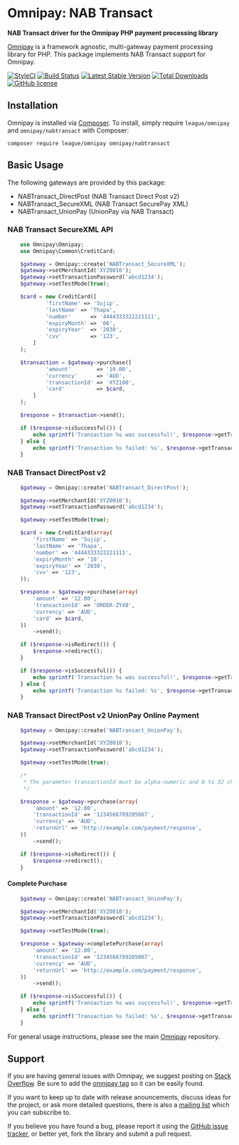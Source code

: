 # Omnipay: NAB Transact

**NAB Transact driver for the Omnipay PHP payment processing library**

[Omnipay](https://github.com/thephpleague/omnipay) is a framework agnostic, multi-gateway payment
processing library for PHP. This package implements NAB Transact support for Omnipay.

[![StyleCI](https://styleci.io/repos/74269379/shield?style=flat&branch=master)](https://styleci.io/repos/74269379)
[![Build Status](https://travis-ci.org/sudiptpa/omnipay-nabtransact.svg?branch=master&style=flat-square)](https://travis-ci.org/sudiptpa/omnipay-nabtransact)
[![Latest Stable Version](https://poser.pugx.org/sudiptpa/omnipay-nabtransact/v/stable?style=flat-square)](https://packagist.org/packages/sudiptpa/omnipay-nabtransact)
[![Total Downloads](https://poser.pugx.org/sudiptpa/omnipay-nabtransact/downloads?style=flat-square)](https://packagist.org/packages/sudiptpa/omnipay-nabtransact)
[![GitHub license](https://img.shields.io/badge/license-MIT-blue.svg?style=flat-square)](https://raw.githubusercontent.com/sudiptpa/omnipay-nabtransact/master/LICENSE)

## Installation

Omnipay is installed via [Composer](http://getcomposer.org/). To install, simply require `league/omnipay` and `omnipay/nabtransact` with Composer:

```
composer require league/omnipay omnipay/nabtransact
```

## Basic Usage

The following gateways are provided by this package:

* NABTransact_DirectPost (NAB Transact Direct Post v2)
* NABTransact_SecureXML (NAB Transact SecurePay XML)
* NABTransact_UnionPay (UnionPay via NAB Transact)

### NAB Transact SecureXML API

```php
    use Omnipay\Omnipay;
    use Omnipay\Common\CreditCard;

    $gateway = Omnipay::create('NABTransact_SecureXML');
    $gateway->setMerchantId('XYZ0010');
    $gateway->setTransactionPassword('abcd1234');
    $gateway->setTestMode(true);

    $card = new CreditCard([
            'firstName' => 'Sujip',
            'lastName' => 'Thapa',
            'number'      => '4444333322221111',
            'expiryMonth' => '06',
            'expiryYear'  => '2030',
            'cvv'         => '123',
        ]
    );

    $transaction = $gateway->purchase([
            'amount'        => '10.00',
            'currency'      => 'AUD',
            'transactionId' => 'XYZ100',
            'card'          => $card,
        ]
    );

    $response = $transaction->send();

    if ($response->isSuccessful()) {
        echo sprintf('Transaction %s was successful!', $response->getTransactionReference());
    } else {
        echo sprintf('Transaction %s failed: %s', $response->getTransactionReference(), $response->getMessage());
    }

```
### NAB Transact DirectPost v2

```php
    $gateway = Omnipay::create('NABTransact_DirectPost');

    $gateway->setMerchantId('XYZ0010');
    $gateway->setTransactionPassword('abcd1234');

    $gateway->setTestMode(true);

    $card = new CreditCard(array(
        'firstName' => 'Sujip',
        'lastName' => 'Thapa',
        'number' => '4444333322221111',
        'expiryMonth' => '10',
        'expiryYear' => '2030',
        'cvv' => '123',
    ));

    $response = $gateway->purchase(array(
        'amount' => '12.00',
        'transactionId' => 'ORDER-ZYX8',
        'currency' => 'AUD',
        'card' => $card,
    ))
        ->send();

    if ($response->isRedirect()) {
        $response->redirect();
    }

    if ($response->isSuccessful()) {
        echo sprintf('Transaction %s was successful!', $response->getTransactionReference());
    } else {
        echo sprintf('Transaction %s failed: %s', $response->getTransactionReference(), $response->getMessage());
    }

```

### NAB Transact DirectPost v2 UnionPay Online Payment

```php
    $gateway = Omnipay::create('NABTransact_UnionPay');

    $gateway->setMerchantId('XYZ0010');
    $gateway->setTransactionPassword('abcd1234');

    $gateway->setTestMode(true);

    /*
     * The parameter transactionId must be alpha-numeric and 8 to 32 characters in length
     */

    $response = $gateway->purchase(array(
        'amount' => '12.00',
        'transactionId' => '1234566789205067',
        'currency' => 'AUD',
        'returnUrl' => 'http://example.com/payment/response',
    ))
        ->send();

    if ($response->isRedirect()) {
        $response->redirect();
    }
```

#### Complete Purchase

```php
    $gateway = Omnipay::create('NABTransact_UnionPay');

    $gateway->setMerchantId('XYZ0010');
    $gateway->setTransactionPassword('abcd1234');

    $gateway->setTestMode(true);

    $response = $gateway->completePurchase(array(
        'amount' => '12.00',
        'transactionId' => '1234566789205067',
        'currency' => 'AUD',
        'returnUrl' => 'http://example.com/payment/response',
    ))
        ->send();

    if ($response->isSuccessful()) {
        echo sprintf('Transaction %s was successful!', $response->getTransactionReference());
    } else {
        echo sprintf('Transaction %s failed: %s', $response->getTransactionReference(), $response->getMessage());
    }

```

For general usage instructions, please see the main [Omnipay](https://github.com/thephpleague/omnipay)
repository.

## Support

If you are having general issues with Omnipay, we suggest posting on
[Stack Overflow](http://stackoverflow.com/). Be sure to add the
[omnipay tag](http://stackoverflow.com/questions/tagged/omnipay) so it can be easily found.

If you want to keep up to date with release anouncements, discuss ideas for the project,
or ask more detailed questions, there is also a [mailing list](https://groups.google.com/forum/#!forum/omnipay) which
you can subscribe to.

If you believe you have found a bug, please report it using the [GitHub issue tracker](https://github.com/sudiptpa/nabtransact/issues),
or better yet, fork the library and submit a pull request.
